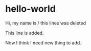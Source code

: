 # hello-world
Hi, my name is / this lines was deleted

This line is added. 

Now I think I need new thing to add. 
